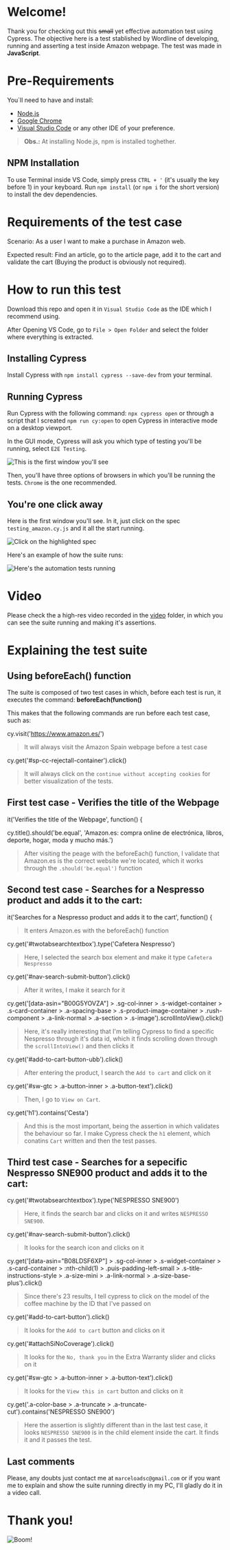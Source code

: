 # Welcome!

Thank you for checking out this ~~small~~ yet effective automation test using Cypress. 
The objective here is a test stablished by Wordline of developing, running and asserting a test inside Amazon webpage.
The test was made in **JavaScript**.

# Pre-Requirements

You`ll need to have and install:

- [Node.js](https://nodejs.org/en/) 
- [Google Chrome](https://www.google.com/chrome/)
- [Visual Studio Code](https://code.visualstudio.com/) or any other IDE of your preference. 

> **Obs.:** At installing Node.js, npm is installed toghether.

## NPM Installation

To use Terminal inside VS Code, simply press `CTRL + '` (it's usually the key before 1) in your keyboard.
Run `npm install`  (or `npm i` for the short version) to install the dev dependencies.

# Requirements of the test case

Scenario: 
As a user I want to make a purchase in Amazon web. 

Expected result: 
Find an article, go to the article page, add it to the cart and validate the cart (Buying the product is obviously not required).

# How to run this test

Download this repo and open it in `Visual Studio Code` as the IDE which I recommend using.

After Opening VS Code, go to `File > Open Folder` and select the folder where everything is extracted.

## Installing Cypress

Install Cypress with `npm install cypress --save-dev` from your terminal.

## Running Cypress

Run Cypress with the following command: `npx cypress open` or through a script that I screated `npm run cy:open` to open Cypress in interactive mode on a desktop viewport.

In the GUI mode, Cypress will ask you which type of testing you'll be running, select `E2E Testing`.

![This is the first window you'll see](/img/cypress_e2e.jpg)

Then, you'll have three options of browsers in which you'll be running the tests. `Chrome` is the one recommended.

## You're one click away

Here is the first window you'll see. In it, just click on the spec `testing_amazon.cy.js` and it all the start running.

![Click on the highlighted spec](/img/cypress_first_window_1.jpg)

Here's an example of how the suite runs:

![Here's the automation tests running](/img/cypress_run.gif) 

# Video
Please check the a high-res video recorded in the [video](https://github.com/mcello23/cypress-amazon/blob/master/cypress/videos/) folder, in which you can see the suite running and making it's assertions.

# Explaining the test suite

## Using beforeEach() function

The suite is composed of two test cases in which, before each test is run, it executes the command: 
**beforeEach(function()**

This makes that the following commands are run before each test case, such as:

cy.visit('https://www.amazon.es/') 
> It will always visit the Amazon Spain webpage before a test case
    
cy.get('#sp-cc-rejectall-container').click() 
> It will always click on the `continue without accepting cookies` for better visualization of the tests.

## First test case - Verifies the title of the Webpage
it('Verifies the title of the Webpage', function() {

cy.title().should('be.equal', 'Amazon.es: compra online de electrónica, libros, deporte, hogar, moda y mucho más.')
> After visiting the peage with the beforeEach() function, I validate that Amazon.es is the correct website we're located, which it works through the `.should('be.equal')` function

## Second test case - Searches for a Nespresso product and adds it to the cart:

it('Searches for a Nespresso product and adds it to the cart', function() {
> It enters Amazon.es with the beforeEach() function

cy.get('#twotabsearchtextbox').type('Cafetera Nespresso') 
> Here, I selected the search box element and make it type `Cafetera Nespresso`

cy.get('#nav-search-submit-button').click()
> After it writes, I make it search for it

cy.get('[data-asin="B00G5YOVZA"] > .sg-col-inner > .s-widget-container > .s-card-container > .a-spacing-base > .s-product-image-container > .rush-component > .a-link-normal > .a-section > .s-image').scrollIntoView().click()
> Here, it's really interesting that I'm telling Cypress to find a specific Nespresso through it's data id, which it finds scrolling down through the `scrollIntoView()` and then clicks it

cy.get('#add-to-cart-button-ubb').click()
> After entering the product, I search the `Add to cart` and click on it

cy.get('#sw-gtc > .a-button-inner > .a-button-text').click()
> Then, I go to `View on Cart`.

cy.get('h1').contains('Cesta')
> And this is the most important, being the assertion in which validates the behaviour so far. I make Cypress check the `h1` element, which conatins `Cart` written and then the test passes.

## Third test case - Searches for a sepecific Nespresso SNE900 product and adds it to the cart:

cy.get('#twotabsearchtextbox').type('NESPRESSO SNE900')
> Here, it finds the search bar and clicks on it and writes `NESPRESSO SNE900`.

cy.get('#nav-search-submit-button').click() 
> It looks for the search icon and clicks on it

cy.get('[data-asin="B08LDSF6XP"] > .sg-col-inner > .s-widget-container > .s-card-container > :nth-child(1) > .puis-padding-left-small > .s-title-instructions-style > .a-size-mini > .a-link-normal > .a-size-base-plus').click()
> Since there's 23 results, I tell cypress to click on the model of the coffee machine by the ID that I've passed on

cy.get('#add-to-cart-button').click()
> It looks for the `Add to cart` button and clicks on it

cy.get('#attachSiNoCoverage').click()
> It looks for the `No, thank you` in the Extra Warranty slider and clicks on it

cy.get('#sw-gtc > .a-button-inner > .a-button-text').click()
> It looks for the `View this in cart` button and clicks on it
  
cy.get('.a-color-base > .a-truncate > .a-truncate-cut').contains('NESPRESSO SNE900')
> Here the assertion is slightly different than in the last test case, it looks `NESPRESSO SNE900` is in the child element inside the cart. It finds it and it passes the test.

## Last comments
Please, any doubts just contact me at `marceloadsc@gmail.com` or if you want me to explain and show the suite running directly in my PC, I'll gladly do it in a video call.

# Thank you!
![Boom!](/img/drop_the_mic.gif) 
